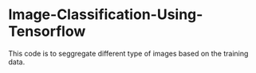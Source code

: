 # Image-Classification-Using-Tensorflow

This code is to seggregate different type of images based on the training data.
